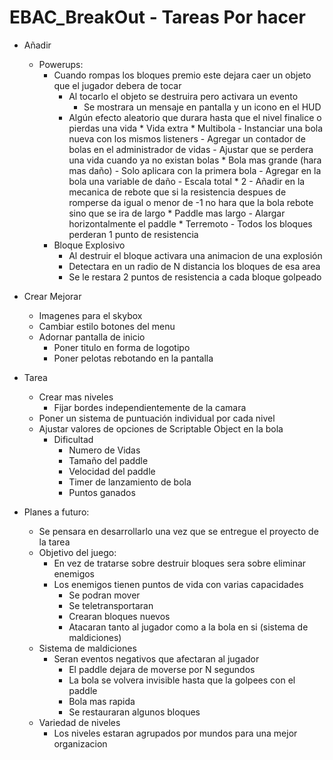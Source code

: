 # EBAC_BreakOut - Tareas Por hacer
	
*	Añadir
	-	Powerups:
		*	Cuando rompas los bloques premio este dejara caer un objeto que el jugador debera de tocar
    		*	Al tocarlo el objeto se destruira pero activara un evento
    			-	Se mostrara un mensaje en pantalla y un icono en el HUD
			-	Algún efecto aleatorio que durara hasta que el nivel finalice o pierdas una vida
					*	Vida extra
     				*	Multibola
						-	Instanciar una bola nueva con los mismos listeners
							-	Agregar un contador de bolas en el administrador de vidas
							-	Ajustar que se perdera una vida cuando ya no existan bolas 
    				*	Bola mas grande (hara mas daño)
    					-	Solo aplicara con la primera bola
    					-	Agregar en la bola una variable de daño
    					-	Escala total * 2
    					-	Añadir en la mecanica de rebote que si la resistencia despues de romperse da igual o menor de -1 no hara que la bola rebote sino que se ira de largo
    				*	Paddle mas largo
    					-	Alargar horizontalmente el paddle
    				*	Terremoto
    					-	Todos los bloques perderan 1 punto de resistencia
    	-	Bloque Explosivo
       		*	Al destruir el bloque activara una animacion de una explosión
        	*	Detectara en un radio de N distancia los bloques de esa area
        	*	Se le restara 2 puntos de resistencia a cada bloque golpeado

*	Crear Mejorar
	-	Imagenes para el skybox
	-	Cambiar estilo botones del menu
	-	Adornar pantalla de inicio
		*	Poner titulo en forma de logotipo
		*	Poner pelotas rebotando en la pantalla
		
*	Tarea
	-	Crear mas niveles
		*	Fijar bordes independientemente de la camara
	-	Poner un sistema de puntuación individual por cada nivel
	-	Ajustar valores de opciones de Scriptable Object en la bola
		*	Dificultad
			-	Numero de Vidas
			-	Tamaño del paddle
			-	Velocidad del paddle
			-	Timer de lanzamiento de bola
			-	Puntos ganados
			
*	Planes a futuro:
  	-	Se pensara en desarrollarlo una vez que se entregue el proyecto de la tarea
  	-	Objetivo del juego:
		*	En vez de tratarse sobre destruir bloques sera sobre eliminar enemigos
		*	Los enemigos tienen puntos de vida con varias capacidades
			-	Se podran mover
			-	Se teletransportaran
			-	Crearan bloques nuevos
			-	Atacaran tanto al jugador como a la bola en si (sistema de maldiciones)
	-	Sistema de maldiciones
		*	Seran eventos negativos que afectaran al jugador
			-	El paddle dejara de moverse por N segundos
			-	La bola se volvera invisible hasta que la golpees con el paddle
			-	Bola mas rapida
			-	Se restauraran algunos bloques
	-	Variedad de niveles
		*	Los niveles estaran agrupados por mundos para una mejor organizacion 	
